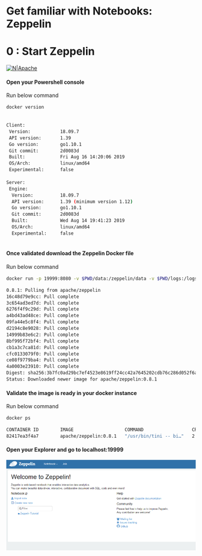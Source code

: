 # Get familiar with Notebooks: Zeppelin
# 0 : Start Zeppelin

[![N|Apache](https://www.nobleprog.es/sites/hitrahr/files/category_images/height100_scale/apache_zeppelin_training.png?t=0b7d8a8e)](https://zeppelin.apache.org/)




#### Open your Powershell console
Run below command 

```bash
docker version
```
```bash

Client:
 Version:           18.09.7
 API version:       1.39
 Go version:        go1.10.1
 Git commit:        2d0083d
 Built:             Fri Aug 16 14:20:06 2019
 OS/Arch:           linux/amd64
 Experimental:      false

Server:
 Engine:
  Version:          18.09.7
  API version:      1.39 (minimum version 1.12)
  Go version:       go1.10.1
  Git commit:       2d0083d
  Built:            Wed Aug 14 19:41:23 2019
  OS/Arch:          linux/amd64
  Experimental:     false
  
```

#### Once validated download the Zeppelin Docker file
Run below command 
```bash
docker run -p 19999:8080 -v $PWD/data:/zeppelin/data -v $PWD/logs:/logs --rm --name zeppelin_single apache/zeppelin:0.8.1 
```
```bash
0.8.1: Pulling from apache/zeppelin
16c48d79e9cc: Pull complete 
3c654ad3ed7d: Pull complete 
6276f4f9c29d: Pull complete 
a4bd43ad48ce: Pull complete 
09fa44e5c8f4: Pull complete 
d2194c8e9028: Pull complete 
14999b83e6c2: Pull complete 
8bf995f72bf4: Pull complete 
cb1a3c7ca81d: Pull complete 
cfc0133079f0: Pull complete 
ce08f9779ba4: Pull complete 
4a0003e23910: Pull complete 
Digest: sha256:3b7fc0ad29bc7ef4523e8619ff24cc42a7645202cdb76c286d052f6ab8f1c24e
Status: Downloaded newer image for apache/zeppelin:0.8.1
```

#### Validate the image is ready in your docker instance
Run below command 
```bash
docker ps
```
```bash
CONTAINER ID        IMAGE                   COMMAND                  CREATED             STATUS              PORTS                    NAMES
82417ea3f4a7        apache/zeppelin:0.8.1   "/usr/bin/tini -- bi…"   2 minutes ago       Up 2 minutes        0.0.0.0:19999->8080/tcp   zeppelin
```

#### Open your Explorer and go to localhost:19999

[![Zeppelin](../images/zeppelin_0.png)](http://localhost:19999)

